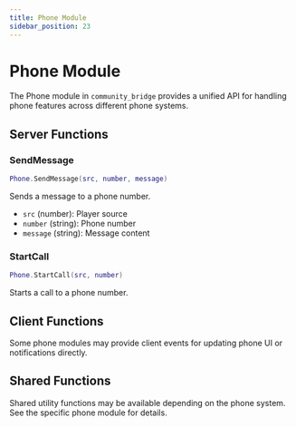 ```yaml
---
title: Phone Module
sidebar_position: 23
---
```


# Phone Module

The Phone module in `community_bridge` provides a unified API for handling phone features across different phone systems.

## Server Functions

### SendMessage
```lua
Phone.SendMessage(src, number, message)
```
Sends a message to a phone number.
- `src` (number): Player source
- `number` (string): Phone number
- `message` (string): Message content

### StartCall
```lua
Phone.StartCall(src, number)
```
Starts a call to a phone number.

## Client Functions

Some phone modules may provide client events for updating phone UI or notifications directly.

## Shared Functions

Shared utility functions may be available depending on the phone system. See the specific phone module for details.
